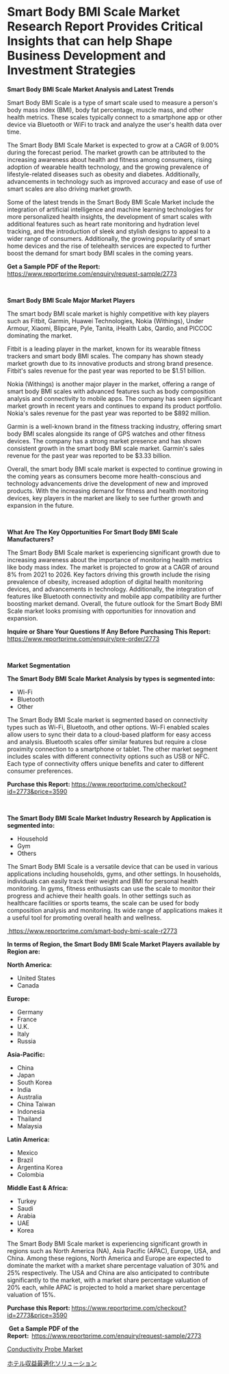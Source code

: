 <p><h1>Smart Body BMI Scale Market Research Report Provides Critical Insights that can help Shape Business Development and Investment Strategies</h1></p><p><strong>Smart Body BMI Scale Market Analysis and Latest Trends</strong></p>
<p><p>Smart Body BMI Scale is a type of smart scale used to measure a person's body mass index (BMI), body fat percentage, muscle mass, and other health metrics. These scales typically connect to a smartphone app or other device via Bluetooth or WiFi to track and analyze the user's health data over time.</p><p>The Smart Body BMI Scale Market is expected to grow at a CAGR of 9.00% during the forecast period. The market growth can be attributed to the increasing awareness about health and fitness among consumers, rising adoption of wearable health technology, and the growing prevalence of lifestyle-related diseases such as obesity and diabetes. Additionally, advancements in technology such as improved accuracy and ease of use of smart scales are also driving market growth.</p><p>Some of the latest trends in the Smart Body BMI Scale Market include the integration of artificial intelligence and machine learning technologies for more personalized health insights, the development of smart scales with additional features such as heart rate monitoring and hydration level tracking, and the introduction of sleek and stylish designs to appeal to a wider range of consumers. Additionally, the growing popularity of smart home devices and the rise of telehealth services are expected to further boost the demand for smart body BMI scales in the coming years.</p></p>
<p><strong>Get a Sample PDF of the Report:&nbsp;</strong> <a href="https://www.reportprime.com/enquiry/request-sample/2773">https://www.reportprime.com/enquiry/request-sample/2773</a></p>
<p>&nbsp;</p>
<p><strong>Smart Body BMI Scale Major Market Players</strong></p>
<p><p>The smart body BMI scale market is highly competitive with key players such as Fitbit, Garmin, Huawei Technologies, Nokia (Withings), Under Armour, Xiaomi, Blipcare, Pyle, Tanita, iHealth Labs, Qardio, and PICCOC dominating the market. </p><p>Fitbit is a leading player in the market, known for its wearable fitness trackers and smart body BMI scales. The company has shown steady market growth due to its innovative products and strong brand presence. Fitbit's sales revenue for the past year was reported to be $1.51 billion.</p><p>Nokia (Withings) is another major player in the market, offering a range of smart body BMI scales with advanced features such as body composition analysis and connectivity to mobile apps. The company has seen significant market growth in recent years and continues to expand its product portfolio. Nokia's sales revenue for the past year was reported to be $892 million.</p><p>Garmin is a well-known brand in the fitness tracking industry, offering smart body BMI scales alongside its range of GPS watches and other fitness devices. The company has a strong market presence and has shown consistent growth in the smart body BMI scale market. Garmin's sales revenue for the past year was reported to be $3.33 billion.</p><p>Overall, the smart body BMI scale market is expected to continue growing in the coming years as consumers become more health-conscious and technology advancements drive the development of new and improved products. With the increasing demand for fitness and health monitoring devices, key players in the market are likely to see further growth and expansion in the future.</p></p>
<p>&nbsp;</p>
<p><strong>What Are The Key Opportunities For Smart Body BMI Scale Manufacturers?</strong></p>
<p><p>The Smart Body BMI Scale market is experiencing significant growth due to increasing awareness about the importance of monitoring health metrics like body mass index. The market is projected to grow at a CAGR of around 8% from 2021 to 2026. Key factors driving this growth include the rising prevalence of obesity, increased adoption of digital health monitoring devices, and advancements in technology. Additionally, the integration of features like Bluetooth connectivity and mobile app compatibility are further boosting market demand. Overall, the future outlook for the Smart Body BMI Scale market looks promising with opportunities for innovation and expansion.</p></p>
<p><strong>Inquire or Share Your Questions If Any Before Purchasing This Report:</strong> <a href="https://www.reportprime.com/enquiry/pre-order/2773">https://www.reportprime.com/enquiry/pre-order/2773</a></p>
<p>&nbsp;</p>
<p><strong>Market Segmentation</strong></p>
<p><strong>The Smart Body BMI Scale Market Analysis by types is segmented into:</strong></p>
<p><ul><li>Wi-Fi</li><li>Bluetooth</li><li>Other</li></ul></p>
<p><p>The Smart Body BMI Scale market is segmented based on connectivity types such as Wi-Fi, Bluetooth, and other options. Wi-Fi enabled scales allow users to sync their data to a cloud-based platform for easy access and analysis. Bluetooth scales offer similar features but require a close proximity connection to a smartphone or tablet. The other market segment includes scales with different connectivity options such as USB or NFC. Each type of connectivity offers unique benefits and cater to different consumer preferences.</p></p>
<p><strong>Purchase this Report:&nbsp;</strong><a href="https://www.reportprime.com/checkout?id=2773&price=3590">https://www.reportprime.com/checkout?id=2773&price=3590</a></p>
<p>&nbsp;</p>
<p><strong>The Smart Body BMI Scale Market Industry Research by Application is segmented into:</strong></p>
<p><ul><li>Household</li><li>Gym</li><li>Others</li></ul></p>
<p><p>The Smart Body BMI Scale is a versatile device that can be used in various applications including households, gyms, and other settings. In households, individuals can easily track their weight and BMI for personal health monitoring. In gyms, fitness enthusiasts can use the scale to monitor their progress and achieve their health goals. In other settings such as healthcare facilities or sports teams, the scale can be used for body composition analysis and monitoring. Its wide range of applications makes it a useful tool for promoting overall health and wellness.</p></p>
<p><a href="https://www.reportprime.com/smart-body-bmi-scale-r2773">&nbsp;https://www.reportprime.com/smart-body-bmi-scale-r2773</a></p>
<p><strong>In terms of Region, the Smart Body BMI Scale Market Players available by Region are:</strong></p>
<p>
    <p> <strong> North America: </strong>
        <ul>
            <li>United States</li>
            <li>Canada</li>
        </ul>
        </p> 
    <p> <strong> Europe: </strong>
        <ul>
            <li>Germany</li>
            <li>France</li>
            <li>U.K.</li>
            <li>Italy</li>
            <li>Russia</li>
        </ul>
        </p> 
    <p> <strong> Asia-Pacific: </strong>
        <ul>
            <li>China</li>
            <li>Japan</li>
            <li>South Korea</li>
            <li>India</li>
            <li>Australia</li>
            <li>China Taiwan</li>
            <li>Indonesia</li>
            <li>Thailand</li>
            <li>Malaysia</li>
        </ul>
        </p> 
    <p> <strong> Latin America: </strong>
        <ul>
            <li>Mexico</li>
            <li>Brazil</li>
            <li>Argentina Korea</li>
            <li>Colombia</li>
        </ul>
        </p> 
    <p> <strong> Middle East & Africa: </strong>
        <ul>
            <li>Turkey</li>
            <li>Saudi</li>
            <li>Arabia</li>
            <li>UAE</li>
            <li>Korea</li>
        </ul>
    </p>
    </p>
<p><p>The Smart Body BMI Scale market is experiencing significant growth in regions such as North America (NA), Asia Pacific (APAC), Europe, USA, and China. Among these regions, North America and Europe are expected to dominate the market with a market share percentage valuation of 30% and 25% respectively. The USA and China are also anticipated to contribute significantly to the market, with a market share percentage valuation of 20% each, while APAC is projected to hold a market share percentage valuation of 15%.</p></p>
<p><strong>Purchase this Report: </strong><a href="https://www.reportprime.com/checkout?id=2773&price=3590">https://www.reportprime.com/checkout?id=2773&price=3590</a></p>
<p>&nbsp;<strong>Get a Sample PDF of the Report:&nbsp;&nbsp;</strong><a href="https://www.reportprime.com/enquiry/request-sample/2773">https://www.reportprime.com/enquiry/request-sample/2773</a></p>
<p><strong></strong></p>
<p><p><a href="https://github.com/Angelnienowdseej3e45z3p8c/Market-Research-Report-List-3/blob/main/conductivity-probe-market.md">Conductivity Probe Market</a></p><p><a href="https://github.com/tanyaali3/Market-Research-Report-List-3/blob/main/212338583019.md">ホテル収益最適化ソリューション</a></p></p>